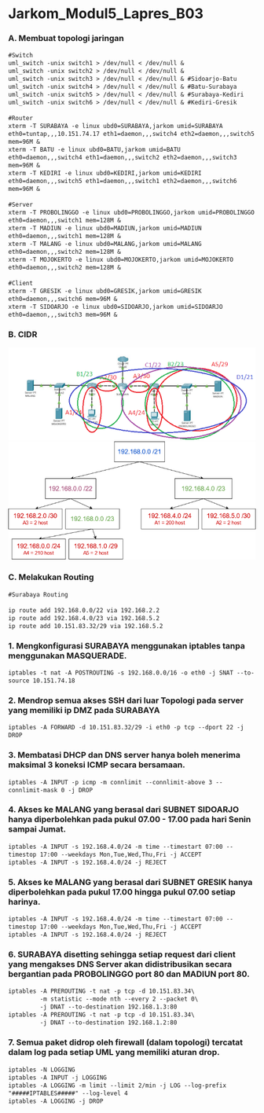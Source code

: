 # Jarkom_Modul5_Lapres_B03

### A. Membuat topologi jaringan 
```
#Switch
uml_switch -unix switch1 > /dev/null < /dev/null &
uml_switch -unix switch2 > /dev/null < /dev/null &
uml_switch -unix switch3 > /dev/null < /dev/null & #Sidoarjo-Batu
uml_switch -unix switch4 > /dev/null < /dev/null & #Batu-Surabaya
uml_switch -unix switch5 > /dev/null < /dev/null & #Surabaya-Kediri
uml_switch -unix switch6 > /dev/null < /dev/null & #Kediri-Gresik

#Router
xterm -T SURABAYA -e linux ubd0=SURABAYA,jarkom umid=SURABAYA eth0=tuntap,,,10.151.74.17 eth1=daemon,,,switch4 eth2=daemon,,,switch5 mem=96M &
xterm -T BATU -e linux ubd0=BATU,jarkom umid=BATU eth0=daemon,,,switch4 eth1=daemon,,,switch2 eth2=daemon,,,switch3 mem=96M &
xterm -T KEDIRI -e linux ubd0=KEDIRI,jarkom umid=KEDIRI eth0=daemon,,,switch5 eth1=daemon,,,switch1 eth2=daemon,,,switch6 mem=96M &

#Server
xterm -T PROBOLINGGO -e linux ubd0=PROBOLINGGO,jarkom umid=PROBOLINGGO eth0=daemon,,,switch1 mem=128M &
xterm -T MADIUN -e linux ubd0=MADIUN,jarkom umid=MADIUN eth0=daemon,,,switch1 mem=128M &
xterm -T MALANG -e linux ubd0=MALANG,jarkom umid=MALANG eth0=daemon,,,switch2 mem=128M &
xterm -T MOJOKERTO -e linux ubd0=MOJOKERTO,jarkom umid=MOJOKERTO eth0=daemon,,,switch2 mem=128M &

#Client
xterm -T GRESIK -e linux ubd0=GRESIK,jarkom umid=GRESIK eth0=daemon,,,switch6 mem=96M &
xterm -T SIDOARJO -e linux ubd0=SIDOARJO,jarkom umid=SIDOARJO eth0=daemon,,,switch3 mem=96M &
```

### B. CIDR
![CIDR](modul5/CIDR.png)
![CIDR_TREE](modul5/CIDR_TREE.png)

### C. Melakukan Routing
```
#Surabaya Routing

ip route add 192.168.0.0/22 via 192.168.2.2
ip route add 192.168.4.0/23 via 192.168.5.2
ip route add 10.151.83.32/29 via 192.168.5.2
```

### 1. Mengkonfigurasi SURABAYA menggunakan iptables tanpa menggunakan MASQUERADE.
```
iptables -t nat -A POSTROUTING -s 192.168.0.0/16 -o eth0 -j SNAT --to-source 10.151.74.18
```


### 2. Mendrop semua akses SSH dari luar Topologi pada server yang memiliki ip DMZ pada SURABAYA
```
iptables -A FORWARD -d 10.151.83.32/29 -i eth0 -p tcp --dport 22 -j DROP
```

### 3. Membatasi DHCP dan DNS server hanya boleh menerima maksimal 3 koneksi ICMP secara bersamaan.
```
iptables -A INPUT -p icmp -m connlimit --connlimit-above 3 --connlimit-mask 0 -j DROP
```

### 4. Akses ke MALANG yang berasal dari SUBNET SIDOARJO hanya diperbolehkan pada pukul 07.00 - 17.00 pada hari Senin sampai Jumat.
```
iptables -A INPUT -s 192.168.4.0/24 -m time --timestart 07:00 --timestop 17:00 --weekdays Mon,Tue,Wed,Thu,Fri -j ACCEPT
iptables -A INPUT -s 192.168.4.0/24 -j REJECT
```


### 5. Akses ke MALANG yang berasal dari SUBNET GRESIK hanya diperbolehkan pada pukul 17.00 hingga pukul 07.00 setiap harinya.
```
iptables -A INPUT -s 192.168.4.0/24 -m time --timestart 07:00 --timestop 17:00 --weekdays Mon,Tue,Wed,Thu,Fri -j ACCEPT
iptables -A INPUT -s 192.168.4.0/24 -j REJECT
```

### 6. SURABAYA disetting sehingga setiap request dari client yang mengakses DNS Server akan didistribusikan secara bergantian pada PROBOLINGGO port 80 dan MADIUN port 80.
```
iptables -A PREROUTING -t nat -p tcp -d 10.151.83.34\
         -m statistic --mode nth --every 2 --packet 0\
         -j DNAT --to-destination 192.168.1.3:80
iptables -A PREROUTING -t nat -p tcp -d 10.151.83.34\         
         -j DNAT --to-destination 192.168.1.2:80
```

### 7. Semua paket didrop oleh firewall (dalam topologi) tercatat dalam log pada setiap UML yang memiliki aturan drop.
```
iptables -N LOGGING
iptables -A INPUT -j LOGGING
iptables -A LOGGING -m limit --limit 2/min -j LOG --log-prefix "#####IPTABLES#####" --log-level 4
iptables -A LOGGING -j DROP
```
